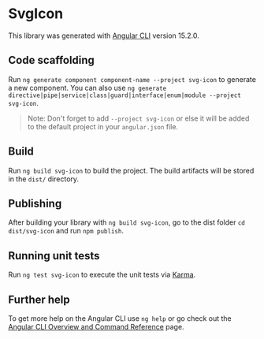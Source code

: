 # SvgIcon

This library was generated with [Angular CLI](https://github.com/angular/angular-cli) version 15.2.0.

## Code scaffolding

Run `ng generate component component-name --project svg-icon` to generate a new component. You can also use `ng generate directive|pipe|service|class|guard|interface|enum|module --project svg-icon`.
> Note: Don't forget to add `--project svg-icon` or else it will be added to the default project in your `angular.json` file. 

## Build

Run `ng build svg-icon` to build the project. The build artifacts will be stored in the `dist/` directory.

## Publishing

After building your library with `ng build svg-icon`, go to the dist folder `cd dist/svg-icon` and run `npm publish`.

## Running unit tests

Run `ng test svg-icon` to execute the unit tests via [Karma](https://karma-runner.github.io).

## Further help

To get more help on the Angular CLI use `ng help` or go check out the [Angular CLI Overview and Command Reference](https://angular.io/cli) page.
